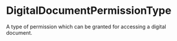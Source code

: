 # DigitalDocumentPermissionType

A type of permission which can be granted for accessing a digital document.
